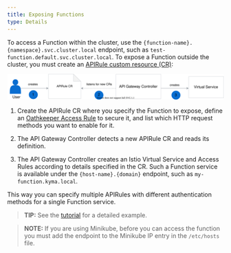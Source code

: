```yaml
---
title: Exposing Functions
type: Details
---
```


To access a Function within the cluster, use the `{function-name}.{namespace}.svc.cluster.local` endpoint, such as `test-function.default.svc.cluster.local`. To expose a Function outside the cluster, you must create an [APIRule custom resource (CR)](/components/api-gateway#custom-resource-api-rule):

![Expose a Function service](./assets/api-rules.svg)

1. Create the APIRule CR where you specify the Function to expose, define an [Oathkeeper Access Rule](/components/api-gateway/#details-available-security-options) to secure it, and list which HTTP request methods you want to enable for it.

1. The API Gateway Controller detects a new APIRule CR and reads its definition.

1. The API Gateway Controller creates an Istio Virtual Service and Access Rules according to details specified in the CR. Such a Function service is available under the `{host-name}.{domain}` endpoint, such as `my-function.kyma.local`.

This way you can specify multiple APIRules with different authentication methods for a single Function service.

> **TIP:** See the [tutorial](#tutorials-expose-a-function-with-an-api-rule) for a detailed example.

> **NOTE:** If you are using Minikube, before you can access the function you must add the endpoint to the Minikube IP entry in the `/etc/hosts` file.
